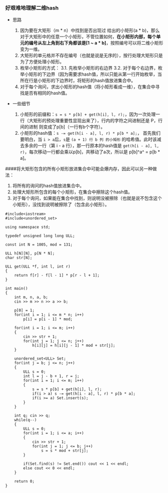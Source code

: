 ### 好艰难地理解二维hash

- 思路
	1. 因为要在大矩形（m * n）中找到是否出现过 给出的小矩形(a * b)，那么对于大矩形中的任意一个小矩形，不管位置如何，**在小矩形内部，每个单元的编号从左上角到右下角都该是[1 ~ a * b]**，按照编号可以将二维小矩形变为一维。
	2. 大矩形的单元格并不存在编号（也就是说是无序的），按行处理大矩形只是为了方便处理小矩形。
	3. 枚举小矩形的方式：
		3.1.  先枚举小矩形的右边界
		3.2.  对于每个右边界，枚举小矩形的下边界（因为需要求hash值，所以只能从第一行开始枚举，当所在行是小矩形的下边界时，将矩形的hash值放进集合中。
	4. 对于每个询问，求出小矩形的hash值（将小矩形看成一维），在集合中寻找是否有相同的hash值。

- 一些细节
	1. 小矩形的前缀和：`s = s * p[b] + get(h[i], l, r);`，因为一次处理一行（大矩形的预处理重要性显现出来了），行内的字符之间进制还是 P，行间的进制 则变成了p[b]（一行有b个字符）。 
	2. 小矩形的hash值：`s -= get(h[i - a], l, r) * p[b * a];`， 首先我们要明白，当 `i > a`后，`s`是 `(a + 1) 行 b 列 的小矩形` 的哈希值。此时该减去多余的一行（第 i - a 行），那一行原本的hash值是 `get(h[i - a], l, r)`，每次移动一行都会乘以p[b]，共移动了a次，所以是 p[b]^a^ = p[b * a]。
		
		
		

####将大矩形包含的所有小矩形放进集合中可能会爆内存，因此可以另一种做法：
	
1. 将所有的询问的hash值放进集合中。  
2. 处理大矩形所包含的每个小矩形，在集合中擦除这个hash值。  
3. 对于每个询问，如果能在集合中找到，则说明没被擦除（也就是说不包含这个小矩形），没找到说明被擦除了（包含此小矩形）。  



```
#include<iostream>
#include<unordered_set>

using namespace std;

typedef unsigned long long ULL;

const int N = 1005, mod = 131;

ULL h[N][N], p[N * N];
char str[N];

ULL get(ULL *f, int l, int r)
{
    return f[r] - f[l - 1] * p[r - l + 1];
}

int main()
{
    int m, n, a, b;
    cin >> m >> n >> a >> b;
    
    p[0] = 1;
    for(int i = 1; i <= m * n; i++)
        p[i] = p[i - 1] * mod;
    
    for(int i = 1; i <= m; i++)
    {
        cin >> str + 1;
        for(int j = 1; j <= n; j++)
            h[i][j] = h[i][j - 1] * mod + str[j];
    }
    
    unordered_set<ULL> Set;
    for(int j = b; j <= n; j++)
    {
        ULL s = 0;
        int l = j - b + 1, r = j;
        for(int i = 1; i <= m; i++)
        {
            s = s * p[b] + get(h[i], l, r);
            if(i > a) s -= get(h[i - a], l, r) * p[b * a];
            if(i >= a) Set.insert(s);
        }
    }
    
    int q; cin >> q;
    while(q--)
    {
        ULL s = 0;
        for(int i = 1; i <= a; i++)
        {
            cin >> str + 1;
            for(int j = 1; j <= b; j++)
                s = s * mod + str[j];
        }
        
        if(Set.find(s) != Set.end()) cout << 1 << endl;
        else cout << 0 << endl;
    }
    
    return 0;
}
```